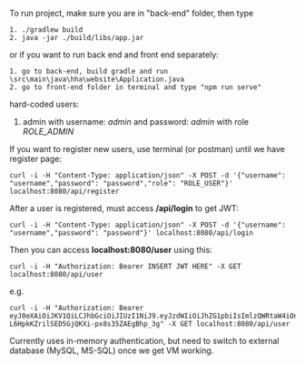 To run project, make sure you are in "back-end" folder, then type

    1. ./gradlew build
    2. java -jar ./build/libs/app.jar

or if you want to run back end and front end separately:

    1. go to back-end, build gradle and run \src\main\java\hha\website\Application.java
    2. go to front-end folder in terminal and type "npm run serve"

hard-coded users:

1. admin with username: *admin* and password: *admin* with role *ROLE_ADMIN*

If you want to register new users, use terminal (or postman) until we have register page:

    curl -i -H "Content-Type: application/json" -X POST -d '{"username": "username","password": "password","role": "ROLE_USER"}' localhost:8080/api/register

After a user is registered, must access **/api/login** to get JWT:

    curl -i -H "Content-Type: application/json" -X POST -d '{"username": "username","password": "password"}' localhost:8080/api/login

Then you can access **localhost:8080/user** using this:

    curl -i -H "Authorization: Bearer INSERT JWT HERE" -X GET localhost:8080/api/user

e.g. 

    curl -i -H "Authorization: Bearer eyJ0eXAiOiJKV1QiLCJhbGciOiJIUzI1NiJ9.eyJzdWIiOiJhZG1pbiIsImlzQWRtaW4iOnRydWUsImV4cCI6MTYzMzQwOTIwNywiaWF0IjoxNjMzNDA1NjA3fQ.8dpK_-L6HpkKZrilSED5GjQKXi-px8s35ZAEgBhp_3g" -X GET localhost:8080/api/user


Currently uses in-memory authentication, but need to switch to external database (MySQL, MS-SQL) once we get VM working.

